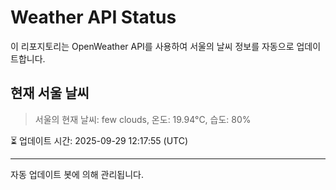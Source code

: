
# Weather API Status

이 리포지토리는 OpenWeather API를 사용하여 서울의 날씨 정보를 자동으로 업데이트합니다.

## 현재 서울 날씨
> 서울의 현재 날씨: few clouds, 온도: 19.94°C, 습도: 80%

⏳ 업데이트 시간: 2025-09-29 12:17:55 (UTC)

---
자동 업데이트 봇에 의해 관리됩니다.
